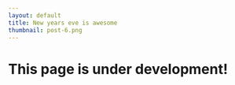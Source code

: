```yaml
---
layout: default
title: New years eve is awesome
thumbnail: post-6.png 
---
```


# This page is under development!